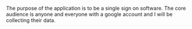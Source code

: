 The purpose of the application is to be a single sign on software. The core audience is anyone and everyone with a google account and I will be collecting their data.

